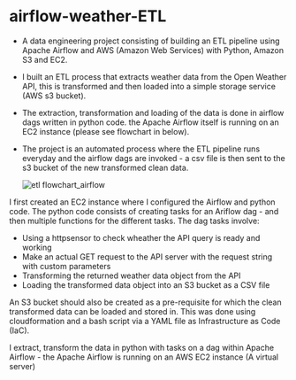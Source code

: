 # airflow-weather-ETL
* A data engineering project consisting of building an ETL pipeline using Apache Airflow and AWS (Amazon Web Services) with Python, Amazon S3 and EC2.
* I built an ETL process that extracts weather data from the Open Weather API, this is transformed and then loaded into a simple storage service (AWS s3 bucket).
* The extraction, transformation and loading of the data is done in airflow dags written in python code. the Apache Airflow itself is running on an EC2 instance (please see flowchart in below). 
* The project is an automated process where the ETL pipeline runs everyday and the airflow dags are invoked - a csv file is then sent to the s3 bucket of the new transformed clean data.

     ![etl flowchart_airflow](https://github.com/hassan848/airflow-weather-ETL/assets/72468804/1a24f498-1445-455d-8ddc-72bc918cddfb)

I first created an EC2 instance where I configured the Airflow and python code. The python code consists of creating tasks for an Ariflow dag - and then multiple functions for the different tasks. The dag tasks involve:
* Using a httpsensor to check wheather the API query is ready and working
* Make an actual GET request to the API server with the request string with custom parameters
* Transforming the returned weather data object from the API
* Loading the transformed data object into an S3 bucket as a CSV file

An S3 bucket should also be created as a pre-requisite for which the clean transformed data can be loaded and stored in. This was done using cloudformation and a bash script via a YAML file as Infrastructure as Code (IaC).



I extract, transform the data in python with tasks on a dag within Apache Airflow - the Apache Airflow is running on an AWS EC2 instance (A virtual server)
